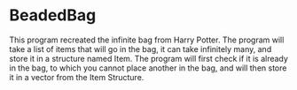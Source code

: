 # BeadedBag

This program recreated the infinite bag from Harry Potter. The program will take a list of items that will go in the bag,
it can take infinitely many, and store it in a structure named Item. The program will first check if it is already in the 
bag, to which you cannot place another in the bag, and will then store it in a vector from the Item Structure.

